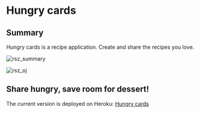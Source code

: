 # Hungry cards

## Summary
Hungry cards is a recipe application. Create and share the recipes you love.

![rsz_summary](https://cloud.githubusercontent.com/assets/12492121/11890040/1c7df318-a51e-11e5-81d4-f10423a8bbbc.png)

![rsz_oj](https://cloud.githubusercontent.com/assets/12492121/11890039/1c7a4fc4-a51e-11e5-8c78-e4d3c55b2a98.png)

## Share hungry, save room for dessert!

The current version is deployed on Heroku: [Hungry cards](https://hungrycards.herokuapp.com/)
